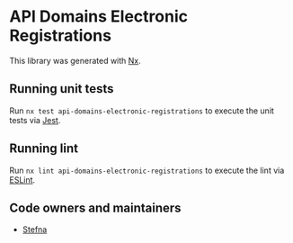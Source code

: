 <!-- gitbook-ignore -->

# API Domains Electronic Registrations

This library was generated with [Nx](https://nx.dev).

## Running unit tests

Run `nx test api-domains-electronic-registrations` to execute the unit tests via [Jest](https://jestjs.io).

## Running lint

Run `nx lint api-domains-electronic-registrations` to execute the lint via [ESLint](https://eslint.org/).

## Code owners and maintainers

- [Stefna](https://github.com/orgs/island-is/teams/stefna/members)
